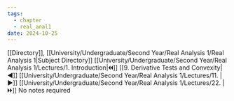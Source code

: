 ```yaml
---
tags:
  - chapter
  - real_anal1
date: 2024-10-25
---
```

[[Directory]], [[University/Undergraduate/Second Year/Real Analysis 1/Real Analysis 1|Subject Directory]]
[[University/Undergraduate/Second Year/Real Analysis 1/Lectures/1. Introduction|🞀🞀]] [[9. Derivative Tests and Convexity|◀]] [[University/Undergraduate/Second Year/Real Analysis 1/Lectures/11. |▶]] [[University/Undergraduate/Second Year/Real Analysis 1/Lectures/22. |🞂🞂]]
No notes required